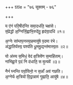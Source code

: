 +++
title = "७६ सूक्तम् - ७६"

+++

य ए॑नं परि॒षीद॑न्ति समा॒दध॑ति॒ चक्ष॑से।  
सं॒प्रेद्धो॑ अ॒ग्निर्जि॒ह्वाभि॒रुदे॑तु॒ हृद॑या॒दधि॑ ॥१॥

अ॒ग्नेः सा॑म्तप॒नस्या॒हमायु॑षे प॒दमा र॑भे।  
अ॑द्धा॒तिर्यस्य॒ पश्य॑ति धू॒ममु॒द्यन्त॑मास्य॒तः ॥२॥

यो अ॑स्य स॒मिधं॒ वेद॑ क्ष॒त्रिये॑ण स॒माहि॑ताम्।  
नाभि॑ह्वा॒रे प॒दं नि द॑धाति॒ स मृ॒त्यवे॑ ॥३॥

नैनं॑ घ्नन्ति पर्या॒यिनो॒ न स॒न्नाँ अव॑ गछति।  
अ॒ग्नेर्यः क्ष॒त्रियो॑ वि॒द्वान्नाम॑ गृ॒ह्नाति॒ आयु॑षे ॥४॥
